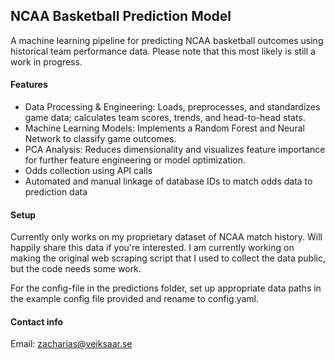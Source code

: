 ## NCAA Basketball Prediction Model
A machine learning pipeline for predicting NCAA basketball outcomes using historical team performance data. Please note that this most likely is still a work in progress.

#### Features
- Data Processing & Engineering: Loads, preprocesses, and standardizes game data; calculates team scores, trends, and head-to-head stats.
- Machine Learning Models: Implements a Random Forest and Neural Network to classify game outcomes.
- PCA Analysis: Reduces dimensionality and visualizes feature importance for further feature engineering or model optimization.
- Odds collection using API calls
- Automated and manual linkage of database IDs to match odds data to prediction data

#### Setup
Currently only works on my proprietary dataset of NCAA match history. Will happily share this data if you're interested. I am currently working on making the original web scraping script that I used to collect the data public, but the code needs some work.

For the config-file in the predictions folder, set up appropriate data paths in the example config file provided and rename to config.yaml. 

#### Contact info
Email: zacharias@veiksaar.se
